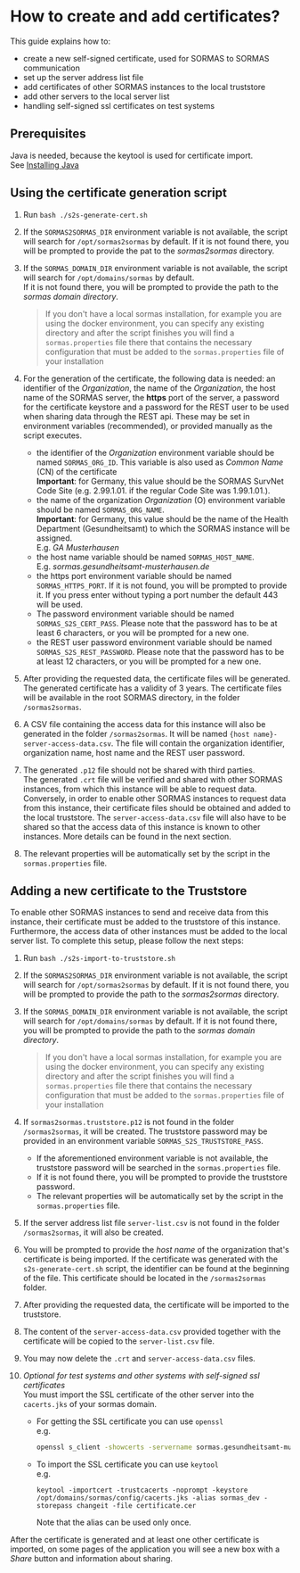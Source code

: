 # How to create and add certificates?

This guide explains how to:

* create a new self-signed certificate, used for SORMAS to SORMAS communication
* set up the server address list file
* add certificates of other SORMAS instances to the local truststore
* add other servers to the local server list
* handling self-signed ssl certificates on test systems

## Prerequisites

Java is needed, because the keytool is used for certificate import. <br/>
See [Installing Java](SERVER_SETUP.md#java-11)

## Using the certificate generation script

1. Run ``bash ./s2s-generate-cert.sh``
2. If the ``SORMAS2SORMAS_DIR`` environment variable is not available, the script will search for ``/opt/sormas2sormas`` by default.
If it is not found there, you will be prompted to provide the pat to the *sormas2sormas* directory.
3. If the ``SORMAS_DOMAIN_DIR`` environment variable is not available, the script will search for ``/opt/domains/sormas`` by default.<br>
   If it is not found there, you will be prompted to provide the path to the *sormas domain directory*.
   >If you don't have a local sormas installation, for example you are using the docker environment,
   >you can specify any existing directory and after the script finishes you will find a ``sormas.properties`` file there
   >that contains the necessary configuration that must be added to the ``sormas.properties`` file of your installation
4. For the generation of the certificate, the following data is needed:
   an identifier of the *Organization*, the name of the *Organization*, the host name of the SORMAS server, the **https** port of the server,
   a password for the certificate keystore and a password for the REST user to be used when sharing data through the REST api.
   These may be set in environment variables (recommended), or provided manually as the script executes.

    * the identifier of the *Organization* environment variable should be named ``SORMAS_ORG_ID``.
    This variable is also used as *Common Name* (CN) of the certificate<br/>
    **Important**: for Germany, this value should be the SORMAS SurvNet Code Site (e.g. 2.99.1.01. if the regular Code Site was 1.99.1.01.). <br/>
    * the name of the organization *Organization* (O) environment variable should be named ``SORMAS_ORG_NAME``.<br/>
    **Important**: for Germany, this value should be the name of the Health Department (Gesundheitsamt)
    to which the SORMAS instance will be assigned. <br/>
    E.g. *GA Musterhausen*
    * the host name variable should be named ``SORMAS_HOST_NAME``. <br/>
    E.g. *sormas.gesundheitsamt-musterhausen.de*
    * the https port environment variable should be named ``SORMAS_HTTPS_PORT``. If it is not found, you will be prompted to provide it.
    If you press enter without typing a port number the default 443 will be used.
    * The password environment variable should be named ``SORMAS_S2S_CERT_PASS``. Please note that the password has to be
    at least 6 characters, or you will be prompted for a new one.
    * the REST user password environment variable should be named ``SORMAS_S2S_REST_PASSWORD``.
    Please note that the password has to be at least 12 characters, or you will be prompted for a new one.

5. After providing the requested data, the certificate files will be generated. <br/>
   The generated certificate has a validity of 3 years.
   The certificate files will be available in the root SORMAS directory, in the folder ``/sormas2sormas``.
6. A CSV file containing the access data for this instance will also be generated in the folder ``/sormas2sormas``.
   It will be named ``{host name}-server-access-data.csv``.
   The file will contain the organization identifier, organization name, host name and the REST user password.<br/>
7. The generated ``.p12`` file should not be shared with third parties. <br/>
   The generated ``.crt`` file will be verified and shared with other SORMAS instances, from which this instance
   will be able to request data. Conversely, in order to enable other SORMAS instances to request data from this
   instance, their certificate files should be obtained and added to the local truststore. The ``server-access-data.csv``
   file will also have to be shared so that the access data of this instance is known to other instances.
   More details can be found in the next section.
8. The relevant properties will be automatically set by the script in the ``sormas.properties`` file.

## Adding a new certificate to the Truststore

To enable other SORMAS instances to send and receive data from this instance, their certificate must be added to the
truststore of this instance. Furthermore, the access data of other instances must be added to the local server
list. To complete this setup, please follow the next steps:
1. Run ``bash ./s2s-import-to-truststore.sh``
2. If the ``SORMAS2SORMAS_DIR`` environment variable is not available, the script will search for ``/opt/sormas2sormas`` by default.
If it is not found there, you will be prompted to provide the path to the *sormas2sormas* directory.
3. If the ``SORMAS_DOMAIN_DIR`` environment variable is not available, the script will search for ``/opt/domains/sormas`` by default.
   If it is not found there, you will be prompted to provide the path to the *sormas domain directory*.
   >If you don't have a local sormas installation, for example you are using the docker environment,
   >you can specify any existing directory and after the script finishes you will find a ``sormas.properties`` file there
   >that contains the necessary configuration that must be added to the ``sormas.properties`` file of your installation

4. If ``sormas2sormas.truststore.p12`` is not found in the folder ``/sormas2sormas``, it will be created.
    The truststore password may be provided in an environment variable ``SORMAS_S2S_TRUSTSTORE_PASS``.
    * If the aforementioned environment variable is not available, the truststore password will be searched in the
    ``sormas.properties`` file.
    * If it is not found there, you will be prompted to provide the truststore password.
    * The relevant properties will be automatically set by the script in the ``sormas.properties`` file.
5. If the server address list file ``server-list.csv`` is not found in the folder ``/sormas2sormas``, it will also be created.
6. You will be prompted to provide the *host name* of the organization that's certificate is being imported.
   If the certificate was generated with the `s2s-generate-cert.sh` script, the identifier can be found at the beginning of the file.
   This certificate should be located in the ``/sormas2sormas`` folder.
7. After providing the requested data, the certificate will be imported to the truststore.
8. The content of the ``server-access-data.csv`` provided together with the certificate will be copied to the ``server-list.csv`` file.
9. You may now delete the ``.crt`` and ``server-access-data.csv`` files.

10. *Optional for test systems and other systems with self-signed ssl certificates* <br>
    You must import the SSL certificate of the other server into the ``cacerts.jks`` of your sormas domain.
    * For getting the SSL certificate you can use ``openssl`` <br>
        e.g.
        ```bash
        openssl s_client -showcerts -servername sormas.gesundheitsamt-musterhausen.de -connect sormas.gesundheitsamt-musterhausen.de:443 </dev/null | sed -ne '/-BEGIN CERTIFICATE-/,/-END CERTIFICATE-/p' > certificate.cer
        ```
    * To import the SSL certificate you can use ``keytool`` <br>
        e.g.
        ```shell script
        keytool -importcert -trustcacerts -noprompt -keystore /opt/domains/sormas/config/cacerts.jks -alias sormas_dev -storepass changeit -file certificate.cer
        ```
        Note that the alias can be used only once.

After the certificate is generated and at least one other certificate is imported,
on some pages of the application you will see a new box with a *Share* button and information about sharing.
